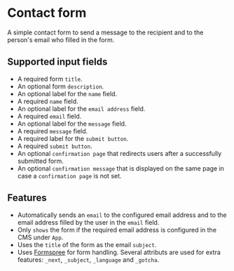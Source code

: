 # Contact form

A simple contact form to send a message to the recipient and to the person's email who filled in the form.

## Supported input fields

- A required form `title`.
- An optional form `description`.
- An optional label for the `name` field.
- A required `name` field.
- An optional label for the `email address` field.
- A required `email` field.
- An optional label for the `message` field.
- A required `message` field.
- A required label for the `submit button`.
- A required `submit button`.
- An optional `confirmation page` that redirects users after a successfully submitted form.
- An optional `confirmation message` that is displayed on the same page in case a `confirmation page` is not set.

## Features

- Automatically sends an `email` to the configured email address and to the email address filled by the user in the `email` field.
- Only `shows` the form if the required email address is configured in the CMS under `App`.
- Uses the `title` of the form as the email `subject`.
- Uses [Formspree](https://formspree.io/) for form handling. Several attributs are used for extra features: `_next`, `_subject`, `_language` and `_gotcha`.
